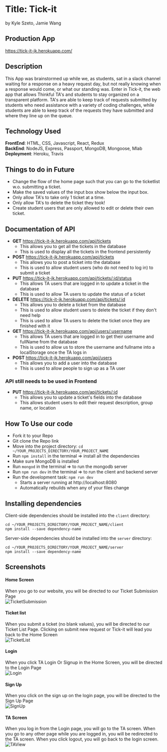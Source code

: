 # Title: Tick-it
by Kyle Szeto, Jamie Wang <br>

## Production App <br>
https://tick-it-jk.herokuapp.com/

## Description <br/> 
This App was brainstormed up while we, as students, sat in a slack channel waiting for a response on a heavy request day, but not really knowing when a response would come, or what our standing was. Enter in Tick-it, the web app that allows Thinkful TA's and students to stay organized on a transparent platform. TA's are able to keep track of requests submitted by students who need assistance with a variety of coding challenges, while students are able to keep track of the requests they have submitted and where they line up on the queue. 

## Technology Used <br/>
**FrontEnd**: HTML, CSS, Javascript, React, Redux<br/>
**BackEnd**: NodeJS, Express, Passport, MongoDB, Mongoose, Mlab<br/>
**Deployment**: Heroku, Travis <br/> 

## Things to do in Future
* Change the flow of the home page such that you can go to the ticketlist w.o. submitting a ticket.
* Make the saved values of the input box show below the input box.
* Only allow TA's to take only 1 ticket at a time.
* Only allow TA's to delete the ticket they took!
* Create student users that are only allowed to edit or delete their own ticket.

## Documentation of API <br/>
* **GET** https://tick-it-jk.herokuapp.com/api/tickets <br/>
  * This allows you to get all the tickets in the database <br/>
  * This is used to display all the tickets in the frontend persistently</br>
* **POST** https://tick-it-jk.herokuapp.com/api/tickets <br/>
  * This allows you to post a ticket into the database <br/>
  * This is used to allow student users (who do not need to log in) to submit a ticket
* **PUT** https://tick-it-jk.herokuapp.com/api/tickets/:id/status <br/>
  * This allows TA users that are logged in to update a ticket in the database <br/>
  * This is used to allow TA users to update the status of a ticket <br/>
* **DELETE** https://tick-it-jk.herokuapp.com/api/tickets/:id <br/>
  * This allows you to delete a ticket from the database <br/>
  * This is used to allow student users to delete the ticket if they don't need help <br/>
  * This is used to allow TA users to delete the ticket once they are finished with it <br/>
* **GET** https://tick-it-jk.herokuapp.com/api/users/:username <br/>
  * This allows TA users that are logged in to get their username and fullName from the database <br/>
  * This is used to allow us to store the username and fullname into a localStorage once the TA logs in <br/>
* **POST** https://tick-it-jk.herokuapp.com/api/users <br/>
  * This allows you to add a user into the database <br/>
  * This is used to allow people to sign up as a TA user <br/>

### API still needs to be used in Frontend <br/>
* **PUT** https://tick-it-jk.herokuapp.com/api/tickets/:id <br/>
  * This allows you to update a ticket's fields into the database <br/>
  * This allows student users to edit their request description, group name, or location <br/>

## How To Use our code <br/>
* Fork it to your Repo
* Git clone the Repo link
* Move into the project directory: `cd ~/YOUR_PROJECTS_DIRECTORY/YOUR_PROJECT_NAME`
* Run `npm install` in the terminal => install all the dependencies
* Make sure MongoDB is installed
* Run `mongod` in the terminal => to run the mongodb server 
* Run `npm run dev` in the terminal => to run the client and backend server
* Run the development task: `npm run dev`
    * Starts a server running at http://localhost:8080
    * Automatically rebuilds when any of your files change

## Installing dependencies

Client-side dependencies should be installed into the `client` directory:

```
cd ~/YOUR_PROJECTS_DIRECTORY/YOUR_PROJECT_NAME/client
npm install --save dependency-name
```

Server-side dependencies should be installed into the `server` directory:

```
cd ~/YOUR_PROJECTS_DIRECTORY/YOUR_PROJECT_NAME/server
npm install --save dependency-name
```

## Screenshots <br/>
#### Home Screen <br/>
When you go to our website, you will be directed to our Ticket Submission Page <br/>
![TicketSubmission](README_images/submitTicket.png "Ticket Submission") <br/>

#### Ticket list <br/>
When you submit a ticket (no blank values), you will be directed to our Ticket List Page. Clicking on submit new request or Tick-it will lead you back to the Home Screen <br/>
![TicketList](README_images/requestForm.png "Ticket List") <br/>

#### Login <br/>
When you click TA Login Or Signup in the Home Screen, you will be directed to the Login Page <br/>
![Login](README_images/login.png "Login") <br/>

#### Sign Up <br/>
When you click on the sign up on the login page, you will be directed to the Sign Up Page <br/>
![SignUp](README_images/signup.png "Sign Up") <br/>

#### TA Screen <br/>
When you log in from the Login page, you will go to the TA screen. When you go to any other page while you are logged in, you will be redirected to the TA screen. When you click logout, you will go back to the login screen. <br/>
![TAView](README_images/TAscreen.png "TA Screen") <br/>

